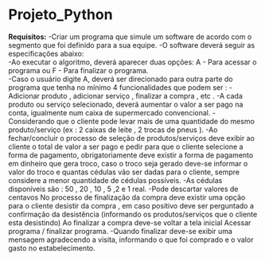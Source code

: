 # Projeto_Python
 **Requisitos:** 
 -Criar um programa que simule um software de acordo com o segmento que foi definido para a sua equipe. 
 -O software deverá seguir as especificações abaixo:  
   -Ao executar o algoritmo, deverá aparecer duas opções: 
     A - Para acessar o programa ou F - Para finalizar o programa.  
 -Caso o usuário digite A, deverá ser direcionado para outra parte do programa que tenha no mínimo 4 funcionalidades que podem ser : 
   -Adicionar produto , adicionar serviço , finalizar a compra , etc . 
 -A cada produto ou serviço selecionado, deverá aumentar o valor a ser pago na conta, igualmente num caixa de supermercado convencional. 
 -Considerando que o cliente pode levar mais de uma quantidade do mesmo produto/serviço (ex : 2 caixas de leite , 2 trocas de pneus ). 
 -Ao fechar/concluir o processo de seleção de produtos/serviços deve exibir ao cliente o total de valor a ser pago e pedir para que o cliente selecione a forma de pagamento, obrigatoriamente deve existir a forma de pagamento em dinheiro que gera troco, caso o troco seja gerado deve-se informar o valor do troco e quantas cédulas vão ser dadas para o cliente, sempre considere a menor quantidade de cédulas possíveis. 
 -As cédulas disponíveis são : 50 , 20 , 10 , 5 ,2 e 1 real. 
 -Pode descartar valores de centavos  No processo de finalização da compra deve existir uma opção para o cliente desistir da compra , em caso positivo deve ser perguntado a confirmação da desistência (informando os produtos/serviços que o cliente esta desistindo) Ao finalizar a compra deve-se voltar a tela inicial Acessar programa / finalizar programa. 
 -Quando finalizar deve-se exibir uma mensagem agradecendo a visita, informando o que foi comprado e o valor gasto no estabelecimento.
 
